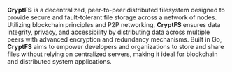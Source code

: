 **CryptFS** is a decentralized, peer-to-peer distributed filesystem designed to provide secure and fault-tolerant file storage across a network of nodes. Utilizing blockchain principles and P2P networking, **CryptFS** ensures data integrity, privacy, and accessibility by distributing data across multiple peers with advanced encryption and redundancy mechanisms. Built in Go, **CryptFS** aims to empower developers and organizations to store and share files without relying on centralized servers, making it ideal for blockchain and distributed system applications.
